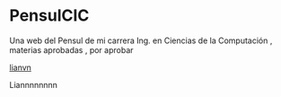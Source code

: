 # PensulCIC
Una web del Pensul de mi carrera Ing. en Ciencias de la Computación , materias aprobadas , por aprobar

[lianvn](https://github.com/lianvn)



Liannnnnnnn
